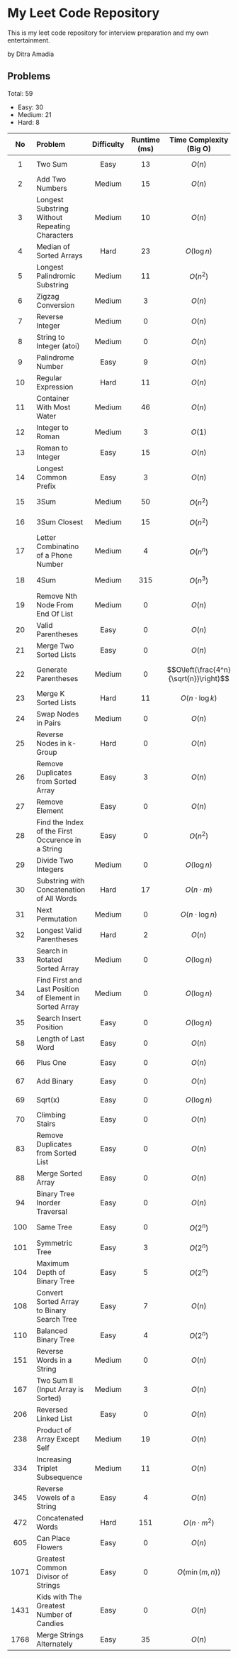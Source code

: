 # My Leet Code Repository
This is my leet code repository for interview preparation and my own entertainment. <br/>

by Ditra Amadia <br />

## Problems
Total: 59
- Easy: 30
- Medium: 21
- Hard: 8

| No | Problem | Difficulty | Runtime (ms) | Time Complexity (Big O) | Language | 
| :---: | :--- | :---: | :---: |:---: | :---: |
| 1 | Two Sum | Easy | 13 | $$O(n)$$ | ![Cpp][Cpp.cpp] | 
| 2 | Add Two Numbers | Medium | 15 | $$O(n)$$ | ![Cpp][Cpp.cpp] | 
| 3 | Longest Substring Without Repeating Characters | Medium | 10 | $$O(n)$$ | ![Cpp][Cpp.cpp] | 
| 4 | Median of Sorted Arrays | Hard | 23 | $$O(\log n)$$ | ![Cpp][Cpp.cpp] | 
| 5 | Longest Palindromic Substring | Medium | 11 | $$O(n^2)$$  | ![Cpp][Cpp.cpp] | 
| 6 | Zigzag Conversion | Medium | 3 | $$O(n)$$ | ![Cpp][Cpp.cpp] | 
| 7 | Reverse Integer | Medium | 0 | $$O(n)$$ | ![Cpp][Cpp.cpp] | 
| 8 | String to Integer (atoi) | Medium | 0 | $$O(n)$$ | ![Cpp][Cpp.cpp] | 
| 9 | Palindrome Number | Easy | 9 | $$O(n)$$ | ![Cpp][Cpp.cpp] | 
| 10 | Regular Expression | Hard | 11 | $$O(n)$$ | ![Cpp][Cpp.cpp] | 
| 11 | Container With Most Water | Medium | 46 | $$O(n)$$ | ![Cpp][Cpp.cpp] | 
| 12 | Integer to Roman | Medium | 3 | $$O(1)$$ | ![Cpp][Cpp.cpp] | 
| 13 | Roman to Integer | Easy | 15 | $$O(n)$$ | ![Cpp][Cpp.cpp] | 
| 14 | Longest Common Prefix | Easy | 3 | $$O(n)$$ | ![Cpp][Cpp.cpp] | 
| 15 | 3Sum | Medium | 50 | $$O(n^2)$$  | ![Cpp][Cpp.cpp] | 
| 16 | 3Sum Closest | Medium | 15 | $$O(n^2)$$  | ![Cpp][Cpp.cpp] | 
| 17 | Letter Combinatino of a Phone Number | Medium | 4 | $$O(n^n)$$ | ![Cpp][Cpp.cpp] | 
| 18 | 4Sum | Medium | 315 | $$O(n^3)$$ | ![Python][Python.py] | 
| 19 | Remove Nth Node From End Of List | Medium | 0 | $$O(n)$$ | ![Cpp][Cpp.cpp] | 
| 20 | Valid Parentheses | Easy | 0 | $$O(n)$$ | ![Cpp][Cpp.cpp] | 
| 21 | Merge Two Sorted Lists | Easy | 0 | $$O(n)$$ | ![Cpp][Cpp.cpp] | 
| 22 | Generate Parentheses | Medium | 0 | $$O\left(\frac{4^n}{\sqrt{n}}\right)$$ | ![Python][Python.py] | 
| 23 | Merge K Sorted Lists | Hard | 11 | $$O(n \cdot \log k)$$ | ![Cpp][Cpp.cpp] | 
| 24 | Swap Nodes in Pairs | Medium | 0 | $$O(n)$$ | ![Cpp][Cpp.cpp] | 
| 25 | Reverse Nodes in k-Group | Hard | 0 | $$O(n)$$ | ![Python][Python.py] | 
| 26 | Remove Duplicates from Sorted Array | Easy | 3 | $$O(n)$$ | ![Cpp][Cpp.cpp] | 
| 27 | Remove Element | Easy | 0 | $$O(n)$$ | ![Cpp][Cpp.cpp] | 
| 28 | Find the Index of the First Occurence in a String | Easy | 0 | $$O(n^2)$$  | ![Cpp][Cpp.cpp] | 
| 29 | Divide Two Integers | Medium | 0 | $$O(\log n)$$  | ![Python][Python.py]  | 
| 30 | Substring with Concatenation of All Words | Hard | 17 | $$O(n \cdot m)$$  | ![Python][Python.py]  | 
| 31 | Next Permutation | Medium | 0 | $$O(n \cdot \log n)$$ | ![Python][Python.py]  | 
| 32 | Longest Valid Parentheses | Hard | 2 | $$O(n)$$ | ![Python][Python.py]  | 
| 33 | Search in Rotated Sorted Array | Medium | 0 | $$O(\log n)$$ | ![Python][Python.py]  | 
| 34 | Find First and Last Position of Element in Sorted Array | Medium | 0 | $$O(\log n)$$ | ![Python][Python.py]  | 
| 35 | Search Insert Position | Easy | 0 | $$O(\log n)$$ | ![Cpp][Cpp.cpp] | 
| 58 | Length of Last Word | Easy | 0 | $$O(n)$$ | ![Cpp][Cpp.cpp] | 
| 66 | Plus One | Easy | 0 | $$O(n)$$ | ![Cpp][Cpp.cpp] | 
| 67 | Add Binary | Easy | 0 | $$O(n)$$ | ![Cpp][Cpp.cpp] | 
| 69 | Sqrt(x) | Easy | 0 | $$O(\log n)$$ | ![Cpp][Cpp.cpp] | 
| 70 | Climbing Stairs | Easy | 0 | $$O(n)$$ | ![Cpp][Cpp.cpp] | 
| 83 | Remove Duplicates from Sorted List | Easy | 0 | $$O(n)$$ | ![Cpp][Cpp.cpp] | 
| 88 | Merge Sorted Array | Easy | 0 | $$O(n)$$ | ![Cpp][Cpp.cpp] | 
| 94 | Binary Tree Inorder Traversal | Easy | 0 | $$O(n)$$ | ![Cpp][Cpp.cpp] | 
| 100 | Same Tree | Easy | 0 | $$O(2^n)$$ | ![Cpp][Cpp.cpp] | 
| 101 | Symmetric Tree | Easy | 3 | $$O(2^n)$$ | ![Cpp][Cpp.cpp] | 
| 104 | Maximum Depth of Binary Tree | Easy | 5 | $$O(2^n)$$ | ![Cpp][Cpp.cpp] | 
| 108 | Convert Sorted Array to Binary Search Tree | Easy | 7 | $$O(n)$$ | ![Cpp][Cpp.cpp] | 
| 110 | Balanced Binary Tree | Easy | 4 | $$O(2^n)$$ | ![Cpp][Cpp.cpp] | 
| 151 | Reverse Words in a String | Medium | 0 | $$O(n)$$ | ![Python][Python.py] | 
| 167 | Two Sum II (Input Array is Sorted) | Medium | 3 | $$O(n)$$ | ![Cpp][Cpp.cpp] | 
| 206 | Reversed Linked List | Easy | 0 | $$O(n)$$ | ![Python][Python.py] | 
| 238 | Product of Array Except Self | Medium | 19 | $$O(n)$$ | ![Python][Python.py] | 
| 334 | Increasing Triplet Subsequence | Medium | 11 | $$O(n)$$ | ![Python][Python.py] | 
| 345 | Reverse Vowels of a String | Easy | 4 | $$O(n)$$ | ![Python][Python.py] | 
| 472 | Concatenated Words | Hard | 151 | $$O(n \cdot m^2)$$ | ![Python][Python.py] | 
| 605 | Can Place Flowers | Easy | 0 | $$O(n)$$ | ![Python][Python.py] | 
| 1071 | Greatest Common Divisor of Strings | Easy | 0 | $$O(\min(m,n))$$ | ![Python][Python.py] | 
| 1431 | Kids with The Greatest Number of Candies | Easy | 0 | $$O(n)$$ | ![Python][Python.py] | 
| 1768 | Merge Strings Alternately | Easy | 35 | $$O(n)$$ | ![Python][Python.py] | 

<!-- MARKDOWN LINKS & IMAGES -->
<!-- https://www.markdownguide.org/basic-syntax/#reference-style-links -->
[Cpp.cpp]: https://img.shields.io/badge/c++-%2300599C.svg?style=for-the-badge&logo=c%2B%2B&logoColor=white
[Python.py]: https://img.shields.io/badge/python-3670A0?style=for-the-badge&logo=python&logoColor=ffdd54